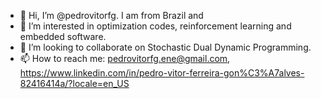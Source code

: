 - 👋 Hi, I’m @pedrovitorfg. I am from Brazil and
- 👀 I’m interested in optimization codes, reinforcement learning and embedded software.
- 💞️ I’m looking to collaborate on Stochastic Dual Dynamic Programming.
- 📫 How to reach me: pedrovitorfg.ene@gmail.com, https://www.linkedin.com/in/pedro-vitor-ferreira-gon%C3%A7alves-82416414a/?locale=en_US

<!---
pedrovitorfg/pedrovitorfg is a ✨ special ✨ repository because its `README.md` (this file) appears on your GitHub profile.
You can click the Preview link to take a look at your changes.
--->
